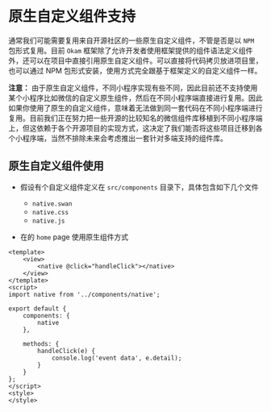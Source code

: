 # 原生自定义组件支持

通常我们可能需要复用来自开源社区的一些原生自定义组件，不管是否是以 `NPM` 包形式复用。目前 `Okam` 框架除了允许开发者使用框架提供的组件语法定义组件外，还可以在项目中直接引用原生自定义组件。可以直接将代码拷贝放进项目里，也可以通过 NPM 包形式安装，使用方式完全跟基于框架定义的自定义组件一样。

**注意：** 由于原生自定义组件，不同小程序实现有些不同，因此目前还不支持使用某个小程序比如微信的自定义原生组件，然后在不同小程序端直接进行复用。因此如果你使用了原生的自定义组件，意味着无法做到同一套代码在不同小程序端进行复用。目前我们正在努力把一些开源的比较知名的微信组件库移植到不同小程序端上，但这依赖于各个开源项目的实现方式，这决定了我们能否将这些项目迁移到各个小程序端，当然不排除未来会考虑推出一套针对多端支持的组件库。

## 原生自定义组件使用

* 假设有个自定义组件定义在 `src/components` 目录下，具体包含如下几个文件

    * `native.swan`
    * `native.css`
    * `native.js`

* 在的 `home` page 使用原生组件方式

```pages/home.vue
<template>
    <view>
        <native @click="handleClick"></native>
    </view>
</template>
<script>
import native from '../components/native';

export default {
    components: {
        native
    },

    methods: {
        handleClick(e) {
            console.log('event data', e.detail);
        }
    }
};
</script>
<style>
</style>
```
